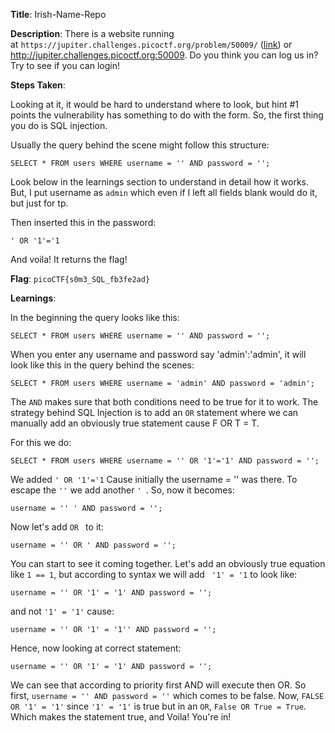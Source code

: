 
**Title**: Irish-Name-Repo

**Description**: 
There is a website running at `https://jupiter.challenges.picoctf.org/problem/50009/` ([link](https://jupiter.challenges.picoctf.org/problem/50009/)) or http://jupiter.challenges.picoctf.org:50009. Do you think you can log us in? Try to see if you can login!


**Steps Taken**:

Looking at it, it would be hard to understand where to look, but hint #1 points the vulnerability has something to do with the form.
So, the first thing you do is SQL injection.

Usually the query behind the scene might follow this structure:
```
SELECT * FROM users WHERE username = '' AND password = '';
```

Look below in the learnings section to understand in detail how it works.
But, I put username as `admin` which even if I left all fields blank would do it, but just for tp.

Then inserted this in the password:
```
' OR '1'='1
```

And voila! It returns the flag!

**Flag**: `picoCTF{s0m3_SQL_fb3fe2ad}`

**Learnings**:

In the beginning the query looks like this:
```
SELECT * FROM users WHERE username = '' AND password = '';
```

When you enter any username and password say 'admin':'admin', it will look like this in the query behind the scenes:
```
SELECT * FROM users WHERE username = 'admin' AND password = 'admin';
```

The `AND` makes sure that both conditions need to be true for it to work.
The strategy behind SQL Injection is to add an `OR` statement where we can manually add an obviously true statement cause F OR T = T.

For this we do:
```
SELECT * FROM users WHERE username = '' OR '1'='1' AND password = '';
```

We added `' OR '1'='1`
Cause initially the username = '' was there.
To escape the `''` we add another `' `. So, now it becomes:
```
username = '' ' AND password = '';
```

Now let's add `OR ` to it:
```
username = '' OR ' AND password = '';
```

You can start to see it coming together.
Let's add an obviously true equation like `1 == 1`, but according to syntax we will add ` '1' = '1` to look like:
```
username = '' OR '1' = '1' AND password = '';
```

and not `'1' = '1'` cause:
```
username = '' OR '1' = '1'' AND password = '';
```

Hence, now looking at correct statement:
```
username = '' OR '1' = '1' AND password = '';
```

We can see that according to priority first AND will execute then OR.
So first, `username = '' AND password = ''` which comes to be false.
Now, `FALSE OR '1' = '1'` since `'1' = '1'` is true but in an `OR`, `False OR True = True`.
Which makes the statement true, and Voila! You're in!